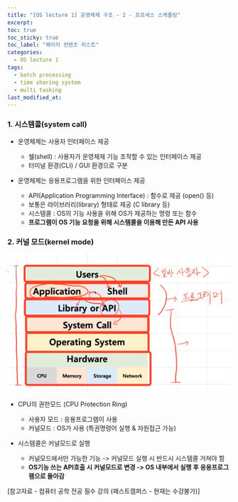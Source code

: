```yaml
---
title: "[OS lecture 1] 운영체제 구조 - 2 - 프로세스 스케쥴링"
excerpt:
toc: true
toc_sticky: true
toc_label: "페이지 컨텐츠 리스트"
categories:
  - OS lecture 1
tags:
  - batch processing
  - time sharing system
  - multi tasking
last_modified_at:
---
```


### **1. 시스템콜(system call)**

- 운영체제는 사용자 인터페이스 제공

  - 쉘(shell) : 사용자가 운영체제 기능 조작할 수 있는 인터페이스 제공
  - 터미널 환경(CLI) / GUI 환경으로 구분

- 운영체제는 응용프로그램을 위한 인터페이스 제공

  - API(Application Programming Interface) : 함수로 제공 (open() 등)
  - 보통은 라이브러리(library) 형태로 제공 (C library 등)
  - 시스템콜 : OS의 기능 사용을 위해 OS가 제공하는 명령 또는 함수
  - **프로그램이 OS 기능 요청을 위해 시스템콜을 이용해 만든 API 사용**

### **2. 커널 모드(kernel mode)**

![OS 내부의 권한계층](https://github.com/candymask0712/candymask0712.github.io/blob/master/_posts/images/2021-11-15-image.png?raw=true)

- CPU의 권한모드 (CPU Protection Ring)

  - 사용자 모드 : 응용프로그램이 사용
  - 커널모드 : OS가 사용 (특권명령어 실행 & 자원접근 가능)

- 시스템콜은 커널모드로 실행

  - 커널모드에서만 가능한 기능 -> 커널모드 실행 시 반드시 시스템콜 거쳐야 함
  - **OS기능 쓰는 API호출 시 커널모드로 변경 -> OS 내부에서 실행 후 응용프로그램으로 돌아감**

[참고자료 - 컴퓨터 공학 전공 필수 강의 (패스트캠퍼스 - 현재는 수강불가)]

